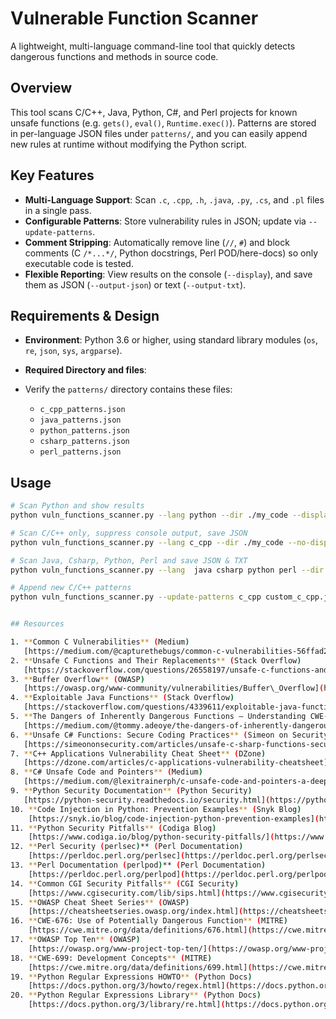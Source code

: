 # Vulnerable Function Scanner

A lightweight, multi-language command-line tool that quickly detects dangerous functions and methods in source code.

## Overview

This tool scans C/C++, Java, Python, C#, and Perl projects for known unsafe functions (e.g. `gets()`, `eval()`, `Runtime.exec()`). Patterns are stored in per-language JSON files under `patterns/`, and you can easily append new rules at runtime without modifying the Python script.

## Key Features

* **Multi-Language Support**: Scan `.c`, `.cpp`, `.h`, `.java`, `.py`, `.cs`, and `.pl` files in a single pass.
* **Configurable Patterns**: Store vulnerability rules in JSON; update via `--update-patterns`.
* **Comment Stripping**: Automatically remove line (`//`, `#`) and block comments (C `/*...*/`, Python docstrings, Perl POD/here-docs) so only executable code is tested.
* **Flexible Reporting**: View results on the console (`--display`), and save them as JSON (`--output-json`) or text (`--output-txt`).

## Requirements & Design
* **Environment**: Python 3.6 or higher, using standard library modules (`os`, `re`, `json`, `sys`, `argparse`).
* **Required Directory and files**:
* Verify the `patterns/` directory contains these files:

   * `c_cpp_patterns.json`
   * `java_patterns.json`
   * `python_patterns.json`
   * `csharp_patterns.json`
   * `perl_patterns.json`

## Usage

```bash
# Scan Python and show results
python vuln_functions_scanner.py --lang python --dir ./my_code --display

# Scan C/C++ only, suppress console output, save JSON
python vuln_functions_scanner.py --lang c_cpp --dir ./my_code --no-display --output-json c_cpp_findings.json

# Scan Java, Csharp, Python, Perl and save JSON & TXT
python vuln_functions_scanner.py --lang  java csharp python perl --dir ./my_code --display --output-json findings.json --output-txt findings.txt

# Append new C/C++ patterns
python vuln_functions_scanner.py --update-patterns c_cpp custom_c_cpp.json


## Resources

1. **Common C Vulnerabilities** (Medium)
   [https://medium.com/@capturethebugs/common-c-vulnerabilities-56ffad22581e](https://medium.com/@capturethebugs/common-c-vulnerabilities-56ffad22581e)
2. **Unsafe C Functions and Their Replacements** (Stack Overflow)
   [https://stackoverflow.com/questions/26558197/unsafe-c-functions-and-the-replacement](https://stackoverflow.com/questions/26558197/unsafe-c-functions-and-the-replacement)
3. **Buffer Overflow** (OWASP)
   [https://owasp.org/www-community/vulnerabilities/Buffer\_Overflow](https://owasp.org/www-community/vulnerabilities/Buffer_Overflow)
4. **Exploitable Java Functions** (Stack Overflow)
   [https://stackoverflow.com/questions/4339611/exploitable-java-functions](https://stackoverflow.com/questions/4339611/exploitable-java-functions)
5. **The Dangers of Inherently Dangerous Functions – Understanding CWE-242** (Medium)
   [https://medium.com/@tommy.adeoye/the-dangers-of-inherently-dangerous-functions-understanding-cwe-242-and-how-to-avoid-it-in-java-12a5d2ab4f65](https://medium.com/@tommy.adeoye/the-dangers-of-inherently-dangerous-functions-understanding-cwe-242-and-how-to-avoid-it-in-java-12a5d2ab4f65)
6. **Unsafe C# Functions: Secure Coding Practices** (Simeon on Security)
   [https://simeononsecurity.com/articles/unsafe-c-sharp-functions-secure-coding-practices](https://simeononsecurity.com/articles/unsafe-c-sharp-functions-secure-coding-practices)
7. **C++ Applications Vulnerability Cheat Sheet** (DZone)
   [https://dzone.com/articles/c-applications-vulnerability-cheatsheet](https://dzone.com/articles/c-applications-vulnerability-cheatsheet)
8. **C# Unsafe Code and Pointers** (Medium)
   [https://medium.com/@lexitrainerph/c-unsafe-code-and-pointers-a-deep-dive-from-foundations-to-advanced-uses-82c5cd0769dc](https://medium.com/@lexitrainerph/c-unsafe-code-and-pointers-a-deep-dive-from-foundations-to-advanced-uses-82c5cd0769dc)
9. **Python Security Documentation** (Python Security)
   [https://python-security.readthedocs.io/security.html](https://python-security.readthedocs.io/security.html)
10. **Code Injection in Python: Prevention Examples** (Snyk Blog)
    [https://snyk.io/blog/code-injection-python-prevention-examples](https://snyk.io/blog/code-injection-python-prevention-examples)
11. **Python Security Pitfalls** (Codiga Blog)
    [https://www.codiga.io/blog/python-security-pitfalls/](https://www.codiga.io/blog/python-security-pitfalls/)
12. **Perl Security (perlsec)** (Perl Documentation)
    [https://perldoc.perl.org/perlsec](https://perldoc.perl.org/perlsec)
13. **Perl Documentation (perlpod)** (Perl Documentation)
    [https://perldoc.perl.org/perlpod](https://perldoc.perl.org/perlpod)
14. **Common CGI Security Pitfalls** (CGI Security)
    [https://www.cgisecurity.com/lib/sips.html](https://www.cgisecurity.com/lib/sips.html)
15. **OWASP Cheat Sheet Series** (OWASP)
    [https://cheatsheetseries.owasp.org/index.html](https://cheatsheetseries.owasp.org/index.html)
16. **CWE-676: Use of Potentially Dangerous Function** (MITRE)
    [https://cwe.mitre.org/data/definitions/676.html](https://cwe.mitre.org/data/definitions/676.html)
17. **OWASP Top Ten** (OWASP)
    [https://owasp.org/www-project-top-ten/](https://owasp.org/www-project-top-ten/)
18. **CWE-699: Development Concepts** (MITRE)
    [https://cwe.mitre.org/data/definitions/699.html](https://cwe.mitre.org/data/definitions/699.html)
19. **Python Regular Expressions HOWTO** (Python Docs)
    [https://docs.python.org/3/howto/regex.html](https://docs.python.org/3/howto/regex.html)
20. **Python Regular Expressions Library** (Python Docs)
    [https://docs.python.org/3/library/re.html](https://docs.python.org/3/library/re.html)
